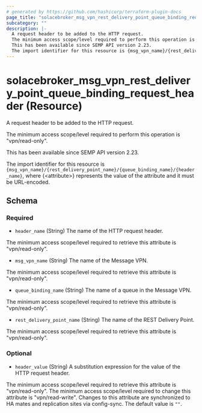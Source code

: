 ```yaml
---
# generated by https://github.com/hashicorp/terraform-plugin-docs
page_title: "solacebroker_msg_vpn_rest_delivery_point_queue_binding_request_header Resource - solacebroker"
subcategory: ""
description: |-
  A request header to be added to the HTTP request.
  The minimum access scope/level required to perform this operation is "vpn/read-only".
  This has been available since SEMP API version 2.23.
  The import identifier for this resource is {msg_vpn_name}/{rest_delivery_point_name}/{queue_binding_name}/{header_name}, where {&lt;attribute&gt;} represents the value of the attribute and it must be URL-encoded.
---
```


# solacebroker_msg_vpn_rest_delivery_point_queue_binding_request_header (Resource)

A request header to be added to the HTTP request.



The minimum access scope/level required to perform this operation is "vpn/read-only".

This has been available since SEMP API version 2.23.

The import identifier for this resource is `{msg_vpn_name}/{rest_delivery_point_name}/{queue_binding_name}/{header_name}`, where {&lt;attribute&gt;} represents the value of the attribute and it must be URL-encoded.



<!-- schema generated by tfplugindocs -->
## Schema

### Required

- `header_name` (String) The name of the HTTP request header.

The minimum access scope/level required to retrieve this attribute is "vpn/read-only".
- `msg_vpn_name` (String) The name of the Message VPN.

The minimum access scope/level required to retrieve this attribute is "vpn/read-only".
- `queue_binding_name` (String) The name of a queue in the Message VPN.

The minimum access scope/level required to retrieve this attribute is "vpn/read-only".
- `rest_delivery_point_name` (String) The name of the REST Delivery Point.

The minimum access scope/level required to retrieve this attribute is "vpn/read-only".

### Optional

- `header_value` (String) A substitution expression for the value of the HTTP request header.

The minimum access scope/level required to retrieve this attribute is "vpn/read-only". The minimum access scope/level required to change this attribute is "vpn/read-write". Changes to this attribute are synchronized to HA mates and replication sites via config-sync. The default value is `""`.
